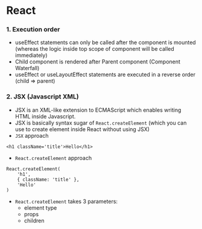 # React

### 1. Execution order
- useEffect statements can only be called after the component is mounted (whereas the logic inside top scope of component will be called immediately)
- Child component is rendered after Parent component (Component Waterfall)
- useEffect or useLayoutEffect statements are executed in a reverse order (child => parent)


### 2. JSX (Javascript XML)
- JSX is an XML-like extension to ECMAScript which enables writing HTML inside Javascript.
- JSX is basically syntax sugar of `React.createElement` (which you can use to create element inside React without using JSX)
- `JSX` approach
```
<h1 className='title'>Hello</h1>
```
- `React.createElement` approach
```
React.createElement(
    'h1',
    { className: 'title' },
    'Hello'
)
```
- `React.createElement` takes 3 parameters:
    - element type
    - props
    - children